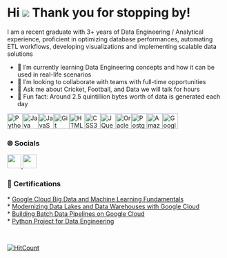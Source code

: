 Hi ![](https://user-images.githubusercontent.com/18350557/176309783-0785949b-9127-417c-8b55-ab5a4333674e.gif) Thank you for stopping by! 
====================================================================================================================================

I am a recent graduate with 3+ years of Data Engineering / Analytical experience, proficient in optimizing database performances, automating ETL workflows, developing visualizations and implementing scalable data solutions

*   🌱 I’m currently learning Data Engineering concepts and how it can be used in real-life scenarios
*   👯 I’m looking to collaborate with teams with full-time opportunities
*   💬 Ask me about Cricket, Football, and Data we will talk for hours
*   🤔 Fun fact: Around 2.5 quintillion bytes worth of data is generated each day


<p align="left">
<a href="https://www.python.org/" target="_blank" rel="noreferrer"><img src="https://raw.githubusercontent.com/danielcranney/readme-generator/main/public/icons/skills/python-colored.svg" width="36" height="36" alt="Python" /></a><a href="https://www.oracle.com/java/" target="_blank" rel="noreferrer"><img src="https://raw.githubusercontent.com/danielcranney/readme-generator/main/public/icons/skills/java-colored.svg" width="36" height="36" alt="Java" /></a><a href="https://developer.mozilla.org/en-US/docs/Web/JavaScript" target="_blank" rel="noreferrer"><img src="https://raw.githubusercontent.com/danielcranney/readme-generator/main/public/icons/skills/javascript-colored.svg" width="36" height="36" alt="JavaScript" /></a><a href="https://git-scm.com/" target="_blank" rel="noreferrer"><img src="https://raw.githubusercontent.com/danielcranney/readme-generator/main/public/icons/skills/git-colored.svg" width="36" height="36" alt="Git" /></a><a href="https://developer.mozilla.org/en-US/docs/Glossary/HTML5" target="_blank" rel="noreferrer"><img src="https://raw.githubusercontent.com/danielcranney/readme-generator/main/public/icons/skills/html5-colored.svg" width="36" height="36" alt="HTML5" /></a><a href="https://www.w3.org/TR/CSS/#css" target="_blank" rel="noreferrer"><img src="https://raw.githubusercontent.com/danielcranney/readme-generator/main/public/icons/skills/css3-colored.svg" width="36" height="36" alt="CSS3" /></a><a href="https://jquery.com/" target="_blank" rel="noreferrer"><img src="https://raw.githubusercontent.com/danielcranney/readme-generator/main/public/icons/skills/jquery-colored.svg" width="36" height="36" alt="JQuery" /></a><a href="https://www.oracle.com/uk/index.html" target="_blank" rel="noreferrer"><img src="https://raw.githubusercontent.com/danielcranney/readme-generator/main/public/icons/skills/oracle-colored.svg" width="36" height="36" alt="Oracle" /></a><a href="https://www.postgresql.org/" target="_blank" rel="noreferrer"><img src="https://raw.githubusercontent.com/danielcranney/readme-generator/main/public/icons/skills/postgresql-colored.svg" width="36" height="36" alt="PostgreSQL" /></a><a href="https://aws.amazon.com" target="_blank" rel="noreferrer"><img src="https://raw.githubusercontent.com/danielcranney/readme-generator/main/public/icons/skills/aws-colored.svg" width="36" height="36" alt="Amazon Web Services" /></a><a href="https://cloud.google.com/" target="_blank" rel="noreferrer"><img src="https://raw.githubusercontent.com/danielcranney/readme-generator/main/public/icons/skills/googlecloud-colored.svg" width="36" height="36" alt="Google Cloud" /></a>
</p>
                    
### 🌐 Socials
                  
                  
<p align="left">
<a href="https://www.github.com/pateldhaval714/" target="_blank" rel="noreferrer">
<picture>
<source media="(prefers-color-scheme: dark)" srcset="https://raw.githubusercontent.com/danielcranney/readme-generator/main/public/icons/socials/github-dark.svg" />
<source media="(prefers-color-scheme: light)" srcset="https://raw.githubusercontent.com/danielcranney/readme-generator/main/public/icons/socials/github.svg" />
   
<img src="https://raw.githubusercontent.com/danielcranney/readme-generator/main/public/icons/socials/github.svg" width="32" height="32" />

</picture>
</a>
<a href="https://www.linkedin.com/in/pateldhaval714" target="_blank" rel="noreferrer">
  
<picture>
   
<source media="(prefers-color-scheme: dark)" srcset="https://raw.githubusercontent.com/danielcranney/readme-generator/main/public/icons/socials/linkedin-dark.svg" />

<source media="(prefers-color-scheme: light)" srcset="https://raw.githubusercontent.com/danielcranney/readme-generator/main/public/icons/socials/linkedin.svg" />

<img src="https://raw.githubusercontent.com/danielcranney/readme-generator/main/public/icons/socials/linkedin.svg" width="32" height="32" />

</picture>

</a></p>

### 📄 Certifications

<p align="left">
* <a href="https://coursera.org/share/05b4f84105152d6df037b4788b90a310" target="_blank" rel="noreferrer">Google Cloud Big Data and Machine Learning Fundamentals 
</a> </br>
* <a href="https://coursera.org/share/fe3981be7bb11bf69730331b412a03a1" target="_blank" rel="noreferrer">Modernizing Data Lakes and Data Warehouses with Google Cloud 
</a> </br>
* <a href="https://coursera.org/share/1e85c241c2e41bd3db97e04f25b3e8db" target="_blank" rel="noreferrer">Building Batch Data Pipelines on Google Cloud 
</a> </br>
* <a href="https://www.coursera.org/account/accomplishments/verify/7JMRX8E7ZAG5" target="_blank" rel="noreferrer">Python Project for Data Engineering 
</a>
</p>

</br>

<!---
### <b>📊 GitHub Stats</b>

<a href="http://www.github.com/pateldhaval714"><img src="https://github-readme-stats.vercel.app/api?username=pateldhaval714&show_icons=true&hide=&count_private=true&title_color=0891b2&text_color=ffffff&icon_color=0891b2&bg_color=1c1917&hide_border=true&show_icons=true" alt="pateldhaval714's GitHub stats" /></a>


<a href="http://www.github.com/pateldhaval714"><img src="https://github-readme-streak-stats.herokuapp.com/?user=pateldhaval714/&stroke=ffffff&background=1c1917&ring=0891b2&fire=0891b2&currStreakNum=ffffff&currStreakLabel=0891b2&sideNums=ffffff&sideLabels=ffffff&dates=ffffff&hide_border=true" /></a>
-->

[![HitCount](https://hits.dwyl.com/pateldhaval714/pateldhaval714.svg?style=flat-square)](http://hits.dwyl.com/pateldhaval714/pateldhaval714)


